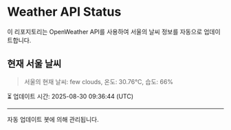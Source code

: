 
# Weather API Status

이 리포지토리는 OpenWeather API를 사용하여 서울의 날씨 정보를 자동으로 업데이트합니다.

## 현재 서울 날씨
> 서울의 현재 날씨: few clouds, 온도: 30.76°C, 습도: 66%

⏳ 업데이트 시간: 2025-08-30 09:36:44 (UTC)

---
자동 업데이트 봇에 의해 관리됩니다.
